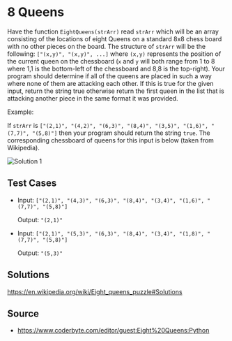 # 8 Queens

Have the function `EightQueens(strArr)` read `strArr` which will be an array consisting of the locations of eight Queens on a standard 8x8 chess board with no other pieces on the board. The structure of `strArr` will be the following: `["(x,y)", "(x,y)", ...]` where `(x,y)` represents the position of the current queen on the chessboard (`x` and `y` will both range from 1 to 8 where 1,1 is the bottom-left of the chessboard and 8,8 is the top-right). Your program should determine if all of the queens are placed in such a way where none of them are attacking each other. If this is true for the given input, return the string true otherwise return the first queen in the list that is attacking another piece in the same format it was provided.

Example:

If `strArr` is `["(2,1)", "(4,2)", "(6,3)", "(8,4)", "(3,5)", "(1,6)", "(7,7)", "(5,8)"]` then your program should return the string `true`. The corresponding chessboard of queens for this input is below (taken from Wikipedia).

![](https://i.imgur.com/zAT24ML.png "Solution 1")

## Test Cases

- Input: `["(2,1)", "(4,3)", "(6,3)", "(8,4)", "(3,4)", "(1,6)", "(7,7)", "(5,8)"]`

  Output: `"(2,1)"`

- Input: `["(2,1)", "(5,3)", "(6,3)", "(8,4)", "(3,4)", "(1,8)", "(7,7)", "(5,8)"]`

  Output: `"(5,3)"`

## Solutions

https://en.wikipedia.org/wiki/Eight_queens_puzzle#Solutions

## Source

- https://www.coderbyte.com/editor/guest:Eight%20Queens:Python
